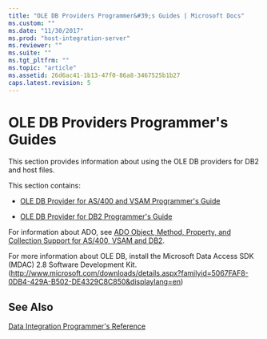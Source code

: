```yaml
---
title: "OLE DB Providers Programmer&#39;s Guides | Microsoft Docs"
ms.custom: ""
ms.date: "11/30/2017"
ms.prod: "host-integration-server"
ms.reviewer: ""
ms.suite: ""
ms.tgt_pltfrm: ""
ms.topic: "article"
ms.assetid: 26d6ac41-1b13-47f0-86a8-3467525b1b27
caps.latest.revision: 5
---
```

# OLE DB Providers Programmer&#39;s Guides
This section provides information about using the OLE DB providers for DB2 and host files.  
  
 This section contains:  
  
-   [OLE DB Provider for AS/400 and VSAM Programmer's Guide](../HIS2010/ole-db-provider-for-as-400-and-vsam-programmer-s-guide.md)  
  
-   [OLE DB Provider for DB2 Programmer's Guide](../HIS2010/ole-db-provider-for-db2-programmer-s-guide.md)  
  
 For information about ADO, see [ADO Object, Method, Property, and Collection Support for AS/400, VSAM and DB2](http://go.microsoft.com/fwlink/?LinkId=193593).  
  
 For more information about OLE DB, install the Microsoft Data Access SDK (MDAC) 2.8 Software Development Kit. (http://www.microsoft.com/downloads/details.aspx?familyid=5067FAF8-0DB4-429A-B502-DE4329C8C850&displaylang=en)  
  
## See Also  
 [Data Integration Programmer's Reference](../HIS2010/data-integration-programmer-s-reference1.md)